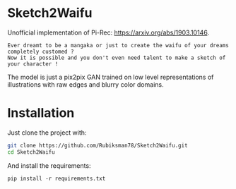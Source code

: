 # Sketch2Waifu

Unofficial implementation of Pi-Rec: https://arxiv.org/abs/1903.10146.

```
Ever dreamt to be a mangaka or just to create the waifu of your dreams completely customed ?
Now it is possible and you don't even need talent to make a sketch of your character ! 
```

The model is just a pix2pix GAN trained on low level representations of illustrations with raw edges and blurry color domains.
# Installation

Just clone the project with:
```bash
git clone https://github.com/Rubiksman78/Sketch2Waifu.git
cd Sketch2Waifu
```
And install the requirements:
```
pip install -r requirements.txt
```




